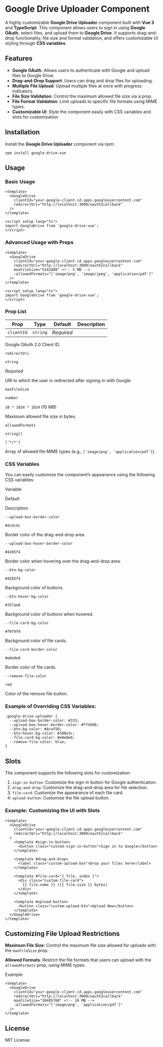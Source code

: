 Google Drive Uploader Component
===============================

A highly customizable **Google Drive Uploader** component built with **Vue 3** and **TypeScript**. This component allows users to sign in using **Google OAuth**, select files, and upload them to **Google Drive**. It supports drag-and-drop functionality, file size and format validation, and offers customizable UI styling through **CSS variables**.

Features
--------

*   **Google OAuth**: Allows users to authenticate with Google and upload files to Google Drive.
*   **Drag-and-Drop Support**: Users can drag and drop files for uploading.
*   **Multiple File Upload**: Upload multiple files at once with progress indicators.
*   **File Size Validation**: Control the maximum allowed file size via a prop.
*   **File Format Validation**: Limit uploads to specific file formats using MIME types.
*   **Customizable UI**: Style the component easily with CSS variables and slots for customization.

Installation
------------

Install the **Google Drive Uploader** component via npm:

    npm install google-drive-vue
    

Usage
-----

### Basic Usage

    <template>
      <GoogleDrive
        clientId="your-google-client-id.apps.googleusercontent.com"
        redirectUri="http://localhost:3000/oauth2callback"
      />
    </template>
    
    <script setup lang="ts">
    import GoogleDrive from 'google-drive-vue';
    </script>
    

### Advanced Usage with Props

    <template>
      <GoogleDrive
        clientId="your-google-client-id.apps.googleusercontent.com"
        redirectUri="http://localhost:3000/oauth2callback"
        maxFileSize="5242880" <!-- 5 MB -->
        :allowedFormats="['image/png', 'image/jpeg', 'application/pdf']"
      />
    </template>
    
    <script setup lang="ts">
    import GoogleDrive from 'google-drive-vue';
    </script>
    

### Prop List

| Prop | Type | Default | Description |
|--- | --- | --- | --- |
| `clientId` | `string` | _Required_ |

Google OAuth 2.0 Client ID.

`redirectUri`

`string`

_Required_

URI to which the user is redirected after signing in with Google.

`maxFileSize`

`number`

`10 * 1024 * 1024` (10 MB)

Maximum allowed file size in bytes.

`allowedFormats`

`string[]`

`['*/*']`

Array of allowed file MIME types (e.g., `['image/png', 'application/pdf']`).

### CSS Variables

You can easily customize the component’s appearance using the following CSS variables:

Variable

Default

Description

`--upload-box-border-color`

`#dcdcdc`

Border color of the drag-and-drop area.

`--upload-box-hover-border-color`

`#4285f4`

Border color when hovering over the drag-and-drop area.

`--btn-bg-color`

`#4285f4`

Background color of buttons.

`--btn-hover-bg-color`

`#357ae8`

Background color of buttons when hovered.

`--file-card-bg-color`

`#f9f9f9`

Background color of file cards.

`--file-card-border-color`

`#e0e0e0`

Border color of file cards.

`--remove-file-color`

`red`

Color of the remove file button.

### Example of Overriding CSS Variables:

    .google-drive-uploader {
      --upload-box-border-color: #333;
      --upload-box-hover-border-color: #ff4500;
      --btn-bg-color: #4caf50;
      --btn-hover-bg-color: #388e3c;
      --file-card-bg-color: #e0e0e0;
      --remove-file-color: blue;
    }
    

Slots
-----

The component supports the following slots for customization:

1.  `sign-in-button`: Customize the sign-in button for Google authentication.
2.  `drag-and-drop`: Customize the drag-and-drop area for file selection.
3.  `file-card`: Customize the appearance of each file card.
4.  `upload-button`: Customize the file upload button.

### Example: Customizing the UI with Slots

    <template>
      <GoogleDrive
        clientId="your-google-client-id.apps.googleusercontent.com"
        redirectUri="http://localhost:3000/oauth2callback"
      >
        <template #sign-in-button>
          <button class="custom-sign-in-button">Sign in to Google</button>
        </template>
    
        <template #drag-and-drop>
          <label class="custom-upload-box">Drop your files here</label>
        </template>
    
        <template #file-card="{ file, index }">
          <div class="custom-file-card">
            {{ file.name }} ({{ file.size }} bytes)
          </div>
        </template>
    
        <template #upload-button>
          <button class="custom-upload-btn">Upload Now</button>
        </template>
      </GoogleDrive>
    </template>
    

Customizing File Upload Restrictions
------------------------------------

**Maximum File Size**: Control the maximum file size allowed for uploads with the `maxFileSize` prop.

**Allowed Formats**: Restrict the file formats that users can upload with the `allowedFormats` prop, using MIME types.

Example:

    <template>
      <GoogleDrive
        clientId="your-google-client-id.apps.googleusercontent.com"
        redirectUri="http://localhost:3000/oauth2callback"
        maxFileSize="10485760" <!-- 10 MB -->
        :allowedFormats="['image/png', 'application/pdf']"
      />
    </template>
    

License
-------

MIT License

